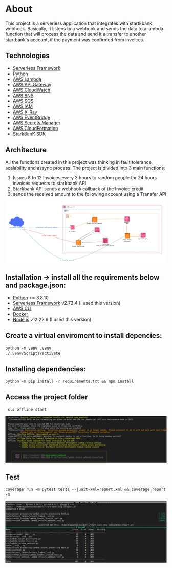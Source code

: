 # About

This project is a serverless application that integrates with startkbank webhook. Basically, it listens to a webhook and sends the data to a lambda function that will process the data and send it a transfer to another startbank's account, if the payment was confirmed from invoices.

## Technologies
- [Serverless Framework](https://www.serverless.com/)
- [Python](https://www.python.org/)
- [AWS Lambda](https://aws.amazon.com/lambda/)
- [AWS API Gateway](https://aws.amazon.com/api-gateway/)
- [AWS CloudWatch](https://aws.amazon.com/cloudwatch/)
- [AWS SNS](https://aws.amazon.com/sns/)
- [AWS SQS](https://aws.amazon.com/sqs/)
- [AWS IAM](https://aws.amazon.com/iam/)
- [AWS X-Ray](https://aws.amazon.com/xray/)
- [AWS EventBridge](https://aws.amazon.com/eventbridge/)
- [AWS Secrets Manager](https://aws.amazon.com/secrets-manager/)
- [AWS CloudFormation](https://aws.amazon.com/cloudformation/)
- [StarkBanK SDK](https://github.com/starkbank/sdk-python?tab=readme-ov-file#process-webhook-events)

## Architecture

All the functions created in this project was thinking in fault tolerance, scalability and assync process. The project is divided into 3 main functions:

1. Issues 8 to 12 Invoices every 3 hours to random people for 24 hours invoices requests to starkbank API
2. Starkbank API sends a webhook callback of the Invoice credit
3. sends the received amount to the following account using a Transfer API

![architecture](architecture.png)
##  Installation -> install all the requirements below and package.json:
* [Python](https://www.python.org/downloads) >= 3.8.10
* [Serverless Framework](https://www.serverless.com/framework/docs/getting-started/) v2.72.4 (I used this version)
* [AWS CLI](https://aws.amazon.com/cli/)
* [Docker](https://www.docker.com/products/docker-desktop)
* [Node.js](https://nodejs.org/en/download/) v12.22.9 (I used this version)

## Create a virtual enviroment to install depencies:
```
python -m venv .venv
./.venv/Scripts/activate
```
## Installing dependencies:
```
python -m pip install -r requirements.txt && npm install
```

## Access the project folder ###
```
 sls offline start
```
![starting project](starting-project.png)

## Test
```
coverage run -m pytest tests --junit-xml=report.xml && coverage report -m
```
![Tests](tests_img.png)